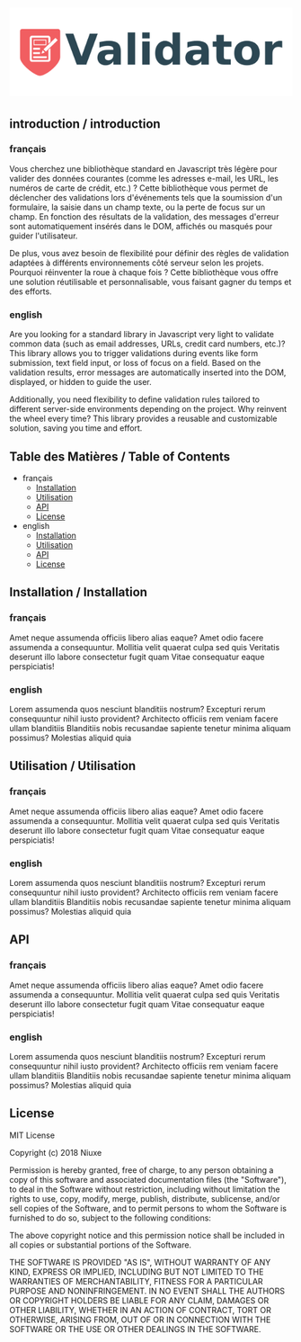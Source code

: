 # ![validator](./static/img/logo.svg)

## introduction / introduction

### français
Vous cherchez une bibliothèque standard en Javascript très légère pour valider des données courantes (comme les adresses e-mail, les URL, les numéros de carte de crédit, etc.) ? Cette bibliothèque vous permet de déclencher des validations lors d'événements tels que la soumission d'un formulaire, la saisie dans un champ texte, ou la perte de focus sur un champ. En fonction des résultats de la validation, des messages d'erreur sont automatiquement insérés dans le DOM, affichés ou masqués pour guider l'utilisateur.

De plus, vous avez besoin de flexibilité pour définir des règles de validation adaptées à différents environnements côté serveur selon les projets. Pourquoi réinventer la roue à chaque fois ? Cette bibliothèque vous offre une solution réutilisable et personnalisable, vous faisant gagner du temps et des efforts.

### english
Are you looking for a standard library in Javascript very light to validate common data (such as email addresses, URLs, credit card numbers, etc.)? This library allows you to trigger validations during events like form submission, text field input, or loss of focus on a field. Based on the validation results, error messages are automatically inserted into the DOM, displayed, or hidden to guide the user.

Additionally, you need flexibility to define validation rules tailored to different server-side environments depending on the project. Why reinvent the wheel every time? This library provides a reusable and customizable solution, saving you time and effort.

## Table des Matières / Table of Contents
- français
    - [Installation](#installation_fr)
    - [Utilisation](#utilisation_fr)
    - [API](#api_fr)
    - [License](#license)
- english
    - [Installation](#installation_en)
    - [Utilisation](#utilisation_en)
    - [API](#api_en)
    - [License](#license)

## Installation / Installation

<span id="installation_fr"></span>
### français

Amet neque assumenda officiis libero alias eaque? Amet odio facere assumenda a consequuntur. Mollitia velit quaerat culpa sed quis Veritatis deserunt illo labore consectetur fugit quam Vitae consequatur eaque perspiciatis!

<span id="installation_en"></span>
### english

Lorem assumenda quos nesciunt blanditiis nostrum? Excepturi rerum consequuntur nihil iusto provident? Architecto officiis rem veniam facere ullam blanditiis Blanditiis nobis recusandae sapiente tenetur minima aliquam possimus? Molestias aliquid quia

## Utilisation / Utilisation

<span id="utilisation_fr"></span>
### français

Amet neque assumenda officiis libero alias eaque? Amet odio facere assumenda a consequuntur. Mollitia velit quaerat culpa sed quis Veritatis deserunt illo labore consectetur fugit quam Vitae consequatur eaque perspiciatis!

<span id="utilisation_en"></span>
### english

Lorem assumenda quos nesciunt blanditiis nostrum? Excepturi rerum consequuntur nihil iusto provident? Architecto officiis rem veniam facere ullam blanditiis Blanditiis nobis recusandae sapiente tenetur minima aliquam possimus? Molestias aliquid quia

## API

<span id="api_fr"></span>
### français

Amet neque assumenda officiis libero alias eaque? Amet odio facere assumenda a consequuntur. Mollitia velit quaerat culpa sed quis Veritatis deserunt illo labore consectetur fugit quam Vitae consequatur eaque perspiciatis!

<span id="api_en"></span>
### english

Lorem assumenda quos nesciunt blanditiis nostrum? Excepturi rerum consequuntur nihil iusto provident? Architecto officiis rem veniam facere ullam blanditiis Blanditiis nobis recusandae sapiente tenetur minima aliquam possimus? Molestias aliquid quia

<span id="license"></span>
## License

MIT License

Copyright (c) 2018 Niuxe

Permission is hereby granted, free of charge, to any person obtaining a copy
of this software and associated documentation files (the "Software"), to deal
in the Software without restriction, including without limitation the rights
to use, copy, modify, merge, publish, distribute, sublicense, and/or sell
copies of the Software, and to permit persons to whom the Software is
furnished to do so, subject to the following conditions:

The above copyright notice and this permission notice shall be included in all
copies or substantial portions of the Software.

THE SOFTWARE IS PROVIDED "AS IS", WITHOUT WARRANTY OF ANY KIND, EXPRESS OR
IMPLIED, INCLUDING BUT NOT LIMITED TO THE WARRANTIES OF MERCHANTABILITY,
FITNESS FOR A PARTICULAR PURPOSE AND NONINFRINGEMENT. IN NO EVENT SHALL THE
AUTHORS OR COPYRIGHT HOLDERS BE LIABLE FOR ANY CLAIM, DAMAGES OR OTHER
LIABILITY, WHETHER IN AN ACTION OF CONTRACT, TORT OR OTHERWISE, ARISING FROM,
OUT OF OR IN CONNECTION WITH THE SOFTWARE OR THE USE OR OTHER DEALINGS IN THE
SOFTWARE.
